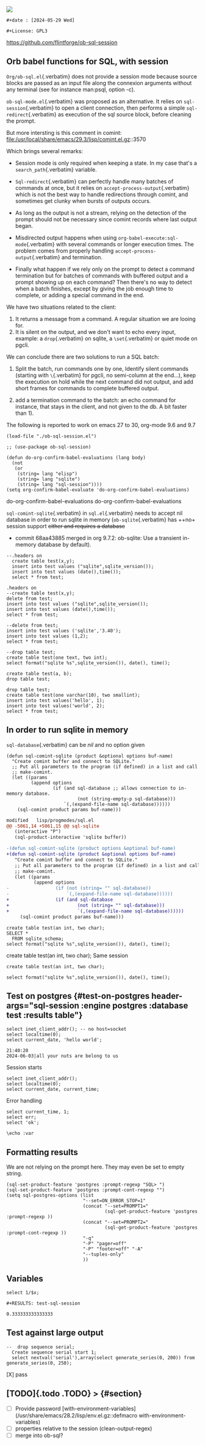 
[![](https://github.com/flintforge/ob-sql-session/actions/workflows/CI.yml/badge.svg)](https://github.com/flintforge/ob-sql-session/actions)

```{=org}
#+date : [2024-05-29 Wed]
```
```{=org}
#+License: GPL3
```
<https://github.com/flintforge/ob-sql-session>

## Orb babel functions for SQL, with session

`Org/ob-sql.el`{.verbatim} does not provide a session mode because
source blocks are passed as an input file along the connexion arguments
without any terminal (see for instance man:psql, option -c).

`ob-sql-mode.el`{.verbatim} was proposed as an alternative. It relies on
`sql-session`{.verbatim} to open a client connection, then performs a
simple `sql-redirect`{.verbatim} as execution of the sql source block,
before cleaning the prompt.

But more intersting is this comment in comint:
<file:/usr/local/share/emacs/29.3/lisp/comint.el.gz>::3570

Which brings several remarks:

-   Session mode is only required when keeping a state. In my case
    that\'s a `search_path`{.verbatim} variable.

-   `Sql-redirect`{.verbatim} can perfectly handle many batches of
    commands at once, but it relies on
    `accept-process-output`{.verbatim} which is not the best way to
    handle redirections through comint, and sometimes get clunky when
    bursts of outputs occurs.

-   As long as the output is not a stream, relying on the detection of
    the prompt should not be necessary since comint records where last
    output began.

-   Misdirected output happens when using
    `org-babel-execute:sql-mode`{.verbatim} with several commands or
    longer execution times. The problem comes from properly handling
    `accept-process-output`{.verbatim} and termination.

-   Finally what happen if we rely only on the prompt to detect a
    command termination but for batches of commands with buffered output
    and a prompt showing up on each command? Then there\'s no way to
    detect when a batch finishes, except by giving the job enough time
    to complete, or adding a special command in the end.

We have two situations related to the client:

1.  It returns a message from a command. A regular situation we are
    looing for.
2.  It is silent on the output, and we don\'t want to echo every input,
    example: a `drop`{.verbatim} on sqlite, a `\set`{.verbatim} or quiet
    mode on pgcli.

We can conclude there are two solutions to run a SQL batch:

1.  Split the batch, run commands one by one, Identify silent commands
    (starting with `\`{.verbatim} for pgcli, no semi-column at the
    end...), keep the execution on hold while the next command did not
    output, and add short frames for commands to complete buffered
    output.

2.  add a termination command to the batch: an echo command for
    instance, that stays in the client, and not given to the db. A bit
    faster than 1).

The following is reported to work on emacs 27 to 30, org-mode 9.6 and
9.7

``` elisp
(load-file "./ob-sql-session.el")
```

``` elisp
;; (use-package ob-sql-session)
```

``` elisp
(defun do-org-confirm-babel-evaluations (lang body)
  (not
   (or
    (string= lang "elisp")
    (string= lang "sqlite")
    (string= lang "sql-session"))))
(setq org-confirm-babel-evaluate 'do-org-confirm-babel-evaluations)
```

do-org-confirm-babel-evaluations do-org-confirm-babel-evaluations

`sql-comint-sqlite`{.verbatim} in `sql.el`{.verbatim} needs to accept
nil database in order to run sqlite in memory (`ob-sqlite`{.verbatim}
has ++no+ session support ~~either and requires a database~~

-   commit 68aa43885 merged in org 9.7.2: ob-sqlite: Use a transient
    in-memory database by default).

``` {.sql-session engine="sqlite" results="table" database="test.db"}
--.headers on
  create table test(x,y);
  insert into test values ("sqlite",sqlite_version());
  insert into test values (date(),time());
  select * from test;
```

``` {.sql-session engine="sqlite" results="table" database="test.db"}
.headers on
--create table test(x,y);
delete from test;
insert into test values ("sqlite",sqlite_version());
insert into test values (date(),time());
select * from test;
```

``` {.sql-session engine="sqlite" results="table" database="test.db" session="A"}
--delete from test;
insert into test values ('sqlite','3.40');
insert into test values (1,2);
select * from test;
```

``` {.sql-session engine="sqlite"}
--drop table test;
create table test(one text, two int);
select format("sqlite %s",sqlite_version()), date(), time();
```

``` {.sql-session engine="sqlite" database="test.db"}
create table test(a, b);
drop table test;
```

``` {.sql-session engine="sqlite" database="test.db" results="output"}
drop table test;
create table test(one varchar(10), two smallint);
insert into test values('hello', 1);
insert into test values('world', 2);
select * from test;

```

## In order to run sqlite in memory

`sql-database`{.verbatim} can be *nil* and no option given

``` elisp
(defun sql-comint-sqlite (product &optional options buf-name)
  "Create comint buffer and connect to SQLite."
  ;; Put all parameters to the program (if defined) in a list and call
  ;; make-comint.
  (let ((params
         (append options
                 (if (and sql-database ;; allows connection to in-memory database.
                          (not (string-empty-p sql-database)))
                     `(,(expand-file-name sql-database))))))
    (sql-comint product params buf-name)))
```

``` patch
modified   lisp/progmodes/sql.el
@@ -5061,14 +5061,15 @@ sql-sqlite
   (interactive "P")
   (sql-product-interactive 'sqlite buffer))

-(defun sql-comint-sqlite (product options &optional buf-name)
+(defun sql-comint-sqlite (product &optional options buf-name)
   "Create comint buffer and connect to SQLite."
   ;; Put all parameters to the program (if defined) in a list and call
   ;; make-comint.
   (let ((params
          (append options
-                 (if (not (string= "" sql-database))
-                     `(,(expand-file-name sql-database))))))
+                 (if (and sql-database
+                         (not (string= "" sql-database)))
+                         `(,(expand-file-name sql-database))))))
     (sql-comint product params buf-name)))

```

``` {.sql-session engine="sqlite"}
create table test(an int, two char);
SELECT *
  FROM sqlite_schema;
select format("sqlite %s",sqlite_version()), date(), time();

```

create table test(an int, two char); Same session

``` {.sql-session engine="sqlite" session="A"}
create table test(an int, two char);
```

``` {.sql-session engine="sqlite" session="A"}
select format("sqlite %s",sqlite_version()), date(), time();
```

## Test on postgres {#test-on-postgres header-args="sql-session :engine postgres :database test :results table"}

``` {.sql-session dbhost="\"\"" results="output"}
select inet_client_addr(); -- no host=socket
select localtime(0);
select current_date, 'hello world';

```

``` example
21:40:20
2024-06-03|all your nuts are belong to us
```

Session starts

``` {.sql-session session="A"}
select inet_client_addr();
select localtime(0);
select current_date, current_time;

```

Error handling

``` {.sql-session session="A"}
select current_time, 1;
select err;
select 'ok';
```

``` sql-session
\echo :var
```

## Formatting results

We are not relying on the prompt here. They may even be set to empty
string.

``` elisp
(sql-set-product-feature 'postgres :prompt-regexp "SQL> ")
(sql-set-product-feature 'postgres :prompt-cont-regexp "")
(setq sql-postgres-options (list
                            "--set=ON_ERROR_STOP=1"
                            (concat "--set=PROMPT1="
                                    (sql-get-product-feature 'postgres :prompt-regexp ))
                            (concat "--set=PROMPT2="
                                    (sql-get-product-feature 'postgres :prompt-cont-regexp ))
                            "-q"
                            "-P" "pager=off"
                            "-P" "footer=off" "-A"
                            "--tuples-only"
                            ))

```

## Variables

``` {#test-sql-session .sql-session engine="sqlite" var="x=\"3.0\""}
select 1/$x;
```

```{=org}
#+RESULTS: test-sql-session
```
``` example
0.333333333333333
```

## Test against large output

``` {.sql-session engine="postgres" database="test"}
--  drop sequence serial;
  Create sequence serial start 1;
  select nextval('serial'),array(select generate_series(0, 200)) from generate_series(0, 250);
```

\[X\] pass

## [TODO]{.todo .TODO} \> {#section}

-   [ ] Provide password
    [with-environment-variables](/usr/share/emacs/28.2/lisp/env.el.gz::defmacro with-environment-variables)
-   [ ] properties relative to the session (clean-output-regex)
-   [ ] merge into ob-sql?
